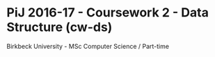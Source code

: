 # PiJ 2016-17 - Coursework 2 - Data Structure (cw-ds)
Birkbeck University - MSc Computer Science / Part-time
